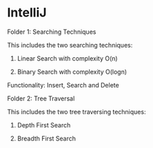 # IntelliJ

Folder 1: Searching Techniques

This includes the two searching techniques:

1. Linear Search with complexity O(n)

2. Binary Search with complexity O(logn)

Functionality: Insert, Search and Delete


Folder 2: Tree Traversal

This includes the two tree traversing techniques:

1. Depth First Search 

2. Breadth First Search
